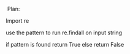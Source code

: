 ​
Plan:

Import re

use the pattern to run re.findall on input string

if pattern is found return True else return False
